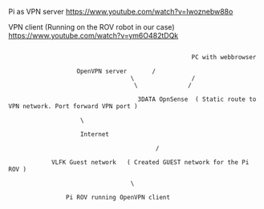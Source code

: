

Pi as VPN server
https://www.youtube.com/watch?v=Iwoznebw88o

VPN client (Running on the ROV robot in our case)
https://www.youtube.com/watch?v=ym6O482tDQk

```

                                                   PC with webbrowser

			       OpenVPN server       /
                                  \                /                    
                                   \              / 

                                    3DATA OpnSense	( Static route to VPN network. Port forward VPN port )				

					\

					Internet
			
                                         /                      

			VLFK Guest network   ( Created GUEST network for the Pi ROV )

	                              \

				Pi ROV running OpenVPN client

```				